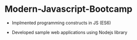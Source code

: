 # Modern-Javascript-Bootcamp


- Implmented programming constructs in JS (ES6)

- Developed sample web applications using Nodejs library
